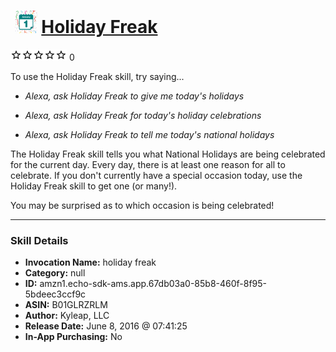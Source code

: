 # &nbsp;<img src="skill_icon" alt="Holiday Freak icon" width="36"> [Holiday Freak](http://alexa.amazon.com/#skills/amzn1.echo-sdk-ams.app.67db03a0-85b8-460f-8f95-5bdeec3ccf9c)
![0 stars](../../images/ic_star_border_black_18dp_1x.png)![0 stars](../../images/ic_star_border_black_18dp_1x.png)![0 stars](../../images/ic_star_border_black_18dp_1x.png)![0 stars](../../images/ic_star_border_black_18dp_1x.png)![0 stars](../../images/ic_star_border_black_18dp_1x.png) 0

To use the Holiday Freak skill, try saying...

* *Alexa, ask Holiday Freak to give me today's holidays*

* *Alexa, ask Holiday Freak for today's holiday celebrations*

* *Alexa, ask Holiday Freak to tell me today's national holidays*

The Holiday Freak skill tells you what National Holidays are being celebrated for the current day. Every day, there is at least one reason for all to celebrate. If you don't currently have a special occasion today, use the Holiday Freak skill to get one (or many!).

You may be surprised as to which occasion is being celebrated!

***

### Skill Details

* **Invocation Name:** holiday freak
* **Category:** null
* **ID:** amzn1.echo-sdk-ams.app.67db03a0-85b8-460f-8f95-5bdeec3ccf9c
* **ASIN:** B01GLRZRLM
* **Author:** Kyleap, LLC
* **Release Date:** June 8, 2016 @ 07:41:25
* **In-App Purchasing:** No

